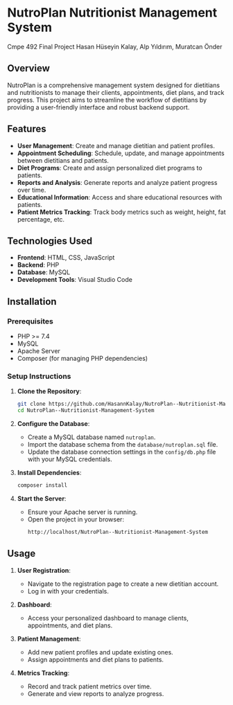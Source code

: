 # NutroPlan  Nutritionist Management System
 Cmpe 492 Final Project  Hasan Hüseyin Kalay, Alp Yıldırım, Muratcan Önder


## Overview

NutroPlan is a comprehensive management system designed for dietitians and nutritionists to manage their clients, appointments, diet plans, and track progress. This project aims to streamline the workflow of dietitians by providing a user-friendly interface and robust backend support.

## Features

- **User Management**: Create and manage dietitian and patient profiles.
- **Appointment Scheduling**: Schedule, update, and manage appointments between dietitians and patients.
- **Diet Programs**: Create and assign personalized diet programs to patients.
- **Reports and Analysis**: Generate reports and analyze patient progress over time.
- **Educational Information**: Access and share educational resources with patients.
- **Patient Metrics Tracking**: Track body metrics such as weight, height, fat percentage, etc.

## Technologies Used

- **Frontend**: HTML, CSS, JavaScript
- **Backend**: PHP
- **Database**: MySQL
- **Development Tools**: Visual Studio Code

## Installation

### Prerequisites

- PHP >= 7.4
- MySQL
- Apache Server
- Composer (for managing PHP dependencies)

### Setup Instructions

1. **Clone the Repository**:
    ```sh
    git clone https://github.com/HasannKalay/NutroPlan--Nutritionist-Management-System.git
    cd NutroPlan--Nutritionist-Management-System
    ```

2. **Configure the Database**:
    - Create a MySQL database named `nutroplan`.
    - Import the database schema from the `database/nutroplan.sql` file.
    - Update the database connection settings in the `config/db.php` file with your MySQL credentials.

3. **Install Dependencies**:
    ```sh
    composer install
    ```

4. **Start the Server**:
    - Ensure your Apache server is running.
    - Open the project in your browser:
      ```sh
      http://localhost/NutroPlan--Nutritionist-Management-System
      ```

## Usage

1. **User Registration**:
    - Navigate to the registration page to create a new dietitian account.
    - Log in with your credentials.

2. **Dashboard**:
    - Access your personalized dashboard to manage clients, appointments, and diet plans.

3. **Patient Management**:
    - Add new patient profiles and update existing ones.
    - Assign appointments and diet plans to patients.

4. **Metrics Tracking**:
    - Record and track patient metrics over time.
    - Generate and view reports to analyze progress.
